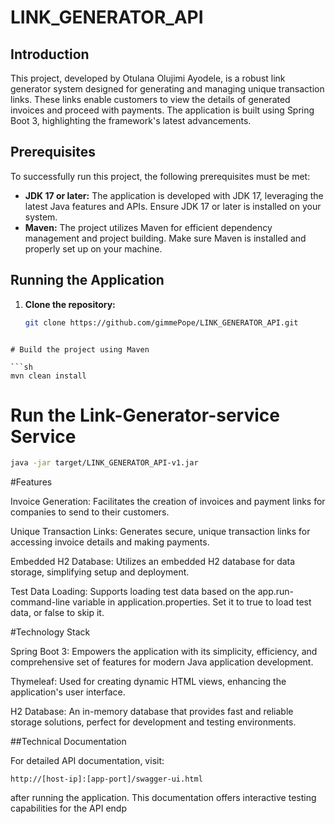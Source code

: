 # LINK_GENERATOR_API

## Introduction

This project, developed by Otulana Olujimi Ayodele, is a robust link generator system designed for generating and managing unique transaction links. These links enable customers to view the details of generated invoices and proceed with payments. The application is built using Spring Boot 3, highlighting the framework's latest advancements.

## Prerequisites

To successfully run this project, the following prerequisites must be met:

- **JDK 17 or later:** The application is developed with JDK 17, leveraging the latest Java features and APIs. Ensure JDK 17 or later is installed on your system.
- **Maven:** The project utilizes Maven for efficient dependency management and project building. Make sure Maven is installed and properly set up on your machine.

## Running the Application

1. **Clone the repository:**

   ```bash
   git clone https://github.com/gimmePope/LINK_GENERATOR_API.git

```

# Build the project using Maven

```sh
mvn clean install
```

# Run the Link-Generator-service Service

```sh
java -jar target/LINK_GENERATOR_API-v1.jar
```

#Features

Invoice Generation: Facilitates the creation of invoices and payment links for companies to send to their customers.

Unique Transaction Links: Generates secure, unique transaction links for accessing invoice details and making payments.

Embedded H2 Database: Utilizes an embedded H2 database for data storage, simplifying setup and deployment.

Test Data Loading: Supports loading test data based on the app.run-command-line variable in application.properties. Set it to true to load test data, or false to skip it.

#Technology Stack

Spring Boot 3: Empowers the application with its simplicity, efficiency, and comprehensive set of features for modern Java application development.

Thymeleaf: Used for creating dynamic HTML views, enhancing the application's user interface.

H2 Database: An in-memory database that provides fast and reliable storage solutions, perfect for development and testing environments.

##Technical Documentation

For detailed API documentation, visit: 


```endpoint
http://[host-ip]:[app-port]/swagger-ui.html
``` 

after running the application. This documentation offers interactive testing capabilities for the API endp

